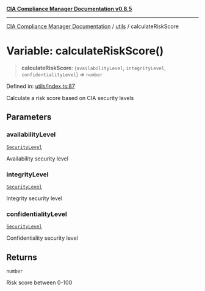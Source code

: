 [**CIA Compliance Manager Documentation v0.8.5**](../../README.md)

***

[CIA Compliance Manager Documentation](../../modules.md) / [utils](../README.md) / calculateRiskScore

# Variable: calculateRiskScore()

> **calculateRiskScore**: (`availabilityLevel`, `integrityLevel`, `confidentialityLevel`) => `number`

Defined in: [utils/index.ts:87](https://github.com/Hack23/cia-compliance-manager/blob/b7c3bc9644fb5b9d82b5b184ba290206da25104b/src/utils/index.ts#L87)

Calculate a risk score based on CIA security levels

## Parameters

### availabilityLevel

[`SecurityLevel`](../../index/type-aliases/SecurityLevel.md)

Availability security level

### integrityLevel

[`SecurityLevel`](../../index/type-aliases/SecurityLevel.md)

Integrity security level

### confidentialityLevel

[`SecurityLevel`](../../index/type-aliases/SecurityLevel.md)

Confidentiality security level

## Returns

`number`

Risk score between 0-100
